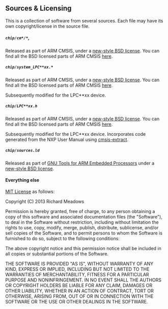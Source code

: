 ## Sources & Licensing ##

This is a collection of software from several sources. Each file may have its
own copyright/license in the source file.

##### `chip/cm*/*`, #####

Released as part of ARM CMSIS, under a
[new-style BSD license](http://opensource.org/licenses/BSD-3-Clause). You can
find all the BSD licensed parts of ARM CMSIS
[here](https://github.com/pfalcon/ARM-CMSIS-BSD). 

##### `chip/system_LPC**xx.*` #####

Released as part of ARM CMSIS, under a
[new-style BSD license](http://opensource.org/licenses/BSD-3-Clause). You can
find all the BSD licensed parts of ARM CMSIS
[here](https://github.com/pfalcon/ARM-CMSIS-BSD). 

Subsequently modified for the LPC**xx device.

##### `chip/LPC**xx.h` #####

Released as part of ARM CMSIS, under a
[new-style BSD license](http://opensource.org/licenses/BSD-3-Clause). You can
find all the BSD licensed parts of ARM CMSIS
[here](https://github.com/pfalcon/ARM-CMSIS-BSD). 

Subsequently modified for the LPC**xx device. Incorporates code
generated from the NXP User Manual using
[cmsis-extract](https://github.com/richardeoin/cmsis-extract).

##### `chip/sources.ld` #####

Released as part of
[GNU Tools for ARM Embedded Processors](https://launchpad.net/gcc-arm-embedded/)
under a [new-style BSD license](http://opensource.org/licenses/BSD-3-Clause).

#### Everything else ####

[MIT License](http://opensource.org/licenses/MIT) as follows:

Copyright (C) 2013  Richard Meadows

Permission is hereby granted, free of charge, to any person obtaining
a copy of this software and associated documentation files (the
"Software"), to deal in the Software without restriction, including
without limitation the rights to use, copy, modify, merge, publish,
distribute, sublicense, and/or sell copies of the Software, and to
permit persons to whom the Software is furnished to do so, subject to
the following conditions:

The above copyright notice and this permission notice shall be
included in all copies or substantial portions of the Software.

THE SOFTWARE IS PROVIDED "AS IS", WITHOUT WARRANTY OF ANY KIND,
EXPRESS OR IMPLIED, INCLUDING BUT NOT LIMITED TO THE WARRANTIES OF
MERCHANTABILITY, FITNESS FOR A PARTICULAR PURPOSE AND
NONINFRINGEMENT. IN NO EVENT SHALL THE AUTHORS OR COPYRIGHT HOLDERS BE
LIABLE FOR ANY CLAIM, DAMAGES OR OTHER LIABILITY, WHETHER IN AN ACTION
OF CONTRACT, TORT OR OTHERWISE, ARISING FROM, OUT OF OR IN CONNECTION
WITH THE SOFTWARE OR THE USE OR OTHER DEALINGS IN THE SOFTWARE.

